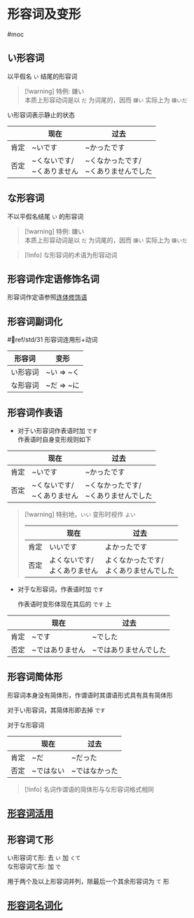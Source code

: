 # 形容词及变形  

 #moc

## い形容词  

以平假名 `い` 结尾的形容词  
> [!warning] 特例: 嫌い  
> 本质上形容动词是以 `だ` 为词尾的，因而 `嫌い` 实际上为 `嫌いだ`  

い形容词表示静止的状态  

|     | 现在                 | 过去                      |
| --- | ------------------ | ----------------------- |
| 肯定  | ~いです               | ~かったです                  |
| 否定  | ~くないです/<br>~くありません | ~くなかったです/<br>~くありませんでした |

## な形容词  

不以平假名结尾 `い` 的形容词  
> [!warning] 特例: 嫌い  
> 本质上形容动词是以 `だ` 为词尾的，因而 `嫌い` 实际上为 `嫌いだ`  

> [!info] な形容词的术语为形容动词  

## 形容词作定语修饰名词

形容词作定语参照[连体修饰语](../9.sentence_pattern/连体修饰语or定语.md)

## 形容词副词化
 #📖ref/std/31
形容词连用形+动词

| 形容词  | 变形       |
| ---- | -------- |
| い形容词 | ~い => ~く |
| な形容词 | ~だ => ~に |

## 形容词作表语

- 对于い形容词作表语时加 `です`  
	作表语时自身变形规则如下  

|     | 现在                 | 过去                      |
| --- | ------------------ | ----------------------- |
| 肯定  | ~いです               | ~かったです                  |
| 否定  | ~くないです/<br>~くありません | ~くなかったです/<br>~くありませんでした |

> [!warning] 特别地，`いい` 变形时视作 `よい`  
>
> | |现在|过去|
> |-|-|-|
> |肯定|いいです|よかったです|
> |否定|よくないです/<br>よくありません|よくなかったです/<br>よくありませんでした|
>
- 对于な形容词，作表语时加 `です`  

    作表语时变形体现在其后的 `です` 上  

|     | 现在       | 过去          |
| --- | -------- | ----------- |
| 肯定  | ~です      | ~でした        |
| 否定  | ~ではありません | ~ではありませんでした |

## 形容词简体形  

形容词本身没有简体形，作谓语时其谓语形式具有具有简体形  

对于い形容词，其简体形即去掉 `です`

对于な形容词  

| |现在|过去|
|---|---|---|
|肯定|~だ|~だった|
|否定|~ではない|~ではなかった|

> [!info] 名词作谓语的简体形与な形容词格式相同  
>

## [形容词活用](形容词活用.md)

## 形容词て形  

い形容词て形: 去 `い` 加 `くて`  
な形容词て形: 加 `で`  

用于两个及以上形容词并列，除最后一个其余形容词为 `て` 形  

## [形容词名词化](形容词名词化.md)

